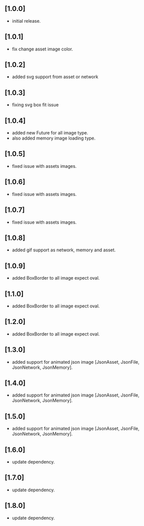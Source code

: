 ## [1.0.0]

* initial release.

## [1.0.1]

* fix change asset image color.

## [1.0.2]

* added svg support from asset or network

## [1.0.3]

* fixing svg box fit issue

## [1.0.4]

* added new Future for all image type.
* also added memory image loading type.

## [1.0.5]

* fixed issue with assets images.

## [1.0.6]

* fixed issue with assets images.

## [1.0.7]

* fixed issue with assets images.

## [1.0.8]

* added gif support as network, memory and asset.

## [1.0.9]

* added BoxBorder to all image expect oval.

## [1.1.0]

* added BoxBorder to all image expect oval.

## [1.2.0]

* added BoxBorder to all image expect oval.

## [1.3.0]

* added support for animated json image [JsonAsset, JsonFile, JsonNetwork, JsonMemory].

## [1.4.0]

* added support for animated json image [JsonAsset, JsonFile, JsonNetwork, JsonMemory].

## [1.5.0]

* added support for animated json image [JsonAsset, JsonFile, JsonNetwork, JsonMemory].

## [1.6.0]

* update dependency.

## [1.7.0]

* update dependency.

## [1.8.0]

* update dependency.